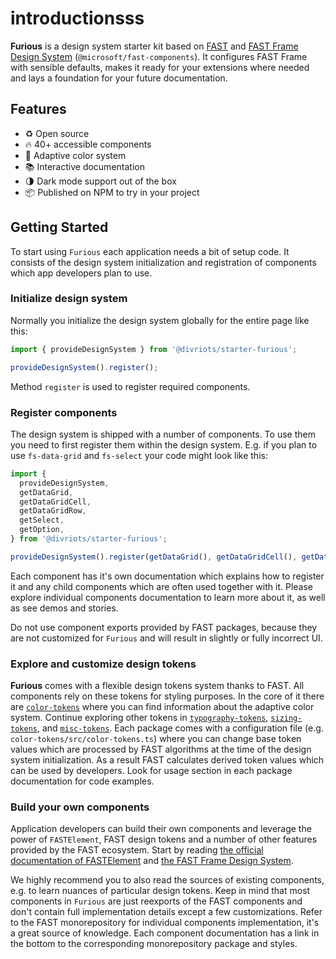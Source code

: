 # introductionsss

**Furious** is a design system starter kit based on [FAST](https://www.fast.design/) and [FAST Frame Design System](https://www.fast.design/docs/design-systems/fast-frame/) (`@microsoft/fast-components`). It configures FAST Frame with sensible defaults, makes it ready for your extensions where needed and lays a foundation for your future documentation.

## Features

- ♻️ Open source
- 🔥 40+ accessible components
- 🎨 Adaptive color system
- 📚 Interactive documentation
- 🌗 Dark mode support out of the box
- 📦 Published on NPM to try in your project

## Getting Started

To start using `Furious` each application needs a bit of setup code. It consists of the design system initialization and registration of components which app developers plan to use.

### Initialize design system

Normally you initialize the design system globally for the entire page like this:

```ts
import { provideDesignSystem } from '@divriots/starter-furious';

provideDesignSystem().register();
```

Method `register` is used to register required components.

### Register components

The design system is shipped with a number of components. To use them you need to first register them within the design system. E.g. if you plan to use `fs-data-grid` and `fs-select` your code might look like this:

```ts
import {
  provideDesignSystem,
  getDataGrid,
  getDataGridCell,
  getDataGridRow,
  getSelect,
  getOption,
} from '@divriots/starter-furious';

provideDesignSystem().register(getDataGrid(), getDataGridCell(), getDataGridRow(), getSelect(), getOption());
```

Each component has it's own documentation which explains how to register it and any child components which are often used together with it. Please explore individual components documentation to learn more about it, as well as see demos and stories.

Do not use component exports provided by FAST packages, because they are not customized for `Furious` and will result in slightly or fully incorrect UI.

### Explore and customize design tokens

**Furious** comes with a flexible design tokens system thanks to FAST. All components rely on these tokens for styling purposes. In the core of it there are [`color-tokens`](../../color-tokens/doc/color-tokens.md) where you can find information about the adaptive color system. Continue exploring other tokens in [`typography-tokens`](../../typography-tokens/doc/typography-tokens.md), [`sizing-tokens`](../../sizing-tokens/doc/sizing-tokens.md), and [`misc-tokens`](../../misc-tokens/doc/misc-tokens.md). Each package comes with a configuration file (e.g. `color-tokens/src/color-tokens.ts`) where you can change base token values which are processed by FAST algorithms at the time of the design system initialization. As a result FAST calculates derived token values which can be used by developers. Look for usage section in each package documentation for code examples.

### Build your own components

Application developers can build their own components and leverage the power of `FASTElement`, FAST design tokens and a number of other features provided by the FAST ecosystem. Start by reading [the official documentation of FASTElement](https://www.fast.design/docs/fast-element/getting-started/) and [the FAST Frame Design System](https://www.fast.design/docs/design-systems/fast-frame/).

We highly recommend you to also read the sources of existing components, e.g. to learn nuances of particular design tokens. Keep in mind that most components in `Furious` are just reexports of the FAST components and don't contain full implementation details except a few customizations. Refer to the FAST monorepository for individual components implementation, it's a great source of knowledge. Each component documentation has a link in the bottom to the corresponding monorepository package and styles.
